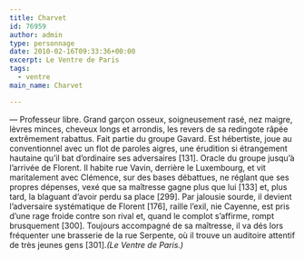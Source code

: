 ```yaml
---
title: Charvet
id: 76959
author: admin
type: personnage
date: 2010-02-16T09:33:36+00:00
excerpt: Le Ventre de Paris
tags:
  - ventre
main_name: Charvet

---
```

— Professeur libre. Grand garçon osseux, soigneusement rasé, nez maigre, lèvres minces, cheveux longs et arrondis, les revers de sa redingote râpée extrêmement rabattus. Fait partie du groupe Gavard. Est hébertiste, joue au conventionnel avec un flot de paroles aigres, une érudition si étrangement hautaine qu&rsquo;il bat d&rsquo;ordinaire ses adversaires [131]. Oracle du groupe jusqu&rsquo;à l&rsquo;arrivée de Florent. Il habite rue Vavin, derrière le Luxembourg, et vit maritalement avec Clémence, sur des bases débattues, ne réglant que ses propres dépenses, vexé que sa maîtresse gagne plus que lui [133] et, plus tard, la blaguant d&rsquo;avoir perdu sa place [299]. Par jalousie sourde, il devient l&rsquo;adversaire systématique de Florent [176], raille l&rsquo;exil, nie Cayenne, est pris d&rsquo;une rage froide contre son rival et, quand le complot s&rsquo;affirme, rompt brusquement [300]. Toujours accompagné de sa maîtresse, il va dés lors fréquenter une brasserie de la rue Serpente, où il trouve un auditoire attentif de très jeunes gens [301]._(Le Ventre de Paris.)_